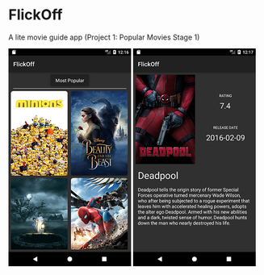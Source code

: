 # FlickOff
A lite movie guide app (Project 1: Popular Movies Stage 1)


![Screenshot](/screenshots/screen0.png "Screen 1")
![Screenshot](/screenshots/screen1.png "Screen 2")